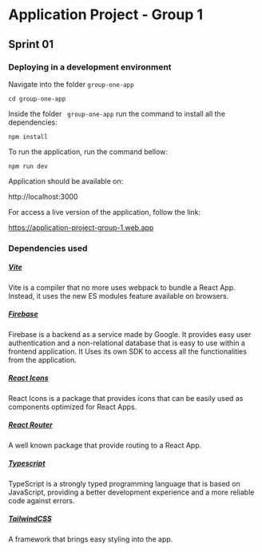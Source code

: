 # Application Project - Group 1

## Sprint 01

### Deploying in a development environment

Navigate into the folder `group-one-app`

```shell
cd group-one-app
```

Inside the folder ` group-one-app` run the command to install all the dependencies:

```shell
npm install
```

To run the application, run the command bellow:

```shell
npm run dev
```

Application should be available on:

http://localhost:3000

For access a live version of the application, follow the link: 

https://application-project-group-1.web.app

### Dependencies used

##### [Vite](https://vitejs.dev/)

Vite is a compiler that no more uses webpack to bundle a React App. Instead, it uses the new ES modules feature available on browsers.

##### [Firebase](https://firebase.google.com/)

Firebase is a backend as a service made by Google. It provides easy user authentication and a non-relational database that is easy to use within a frontend application. It Uses its own SDK to access all the functionalities from the application.

##### [React Icons](https://react-icons.github.io/react-icons/)

React Icons is a package that provides icons that can be easily used  as components optimized for React Apps.

##### [React Router](https://reactrouter.com/)

A well known package that provide routing to a React App.

##### [Typescript](https://www.typescriptlang.org/)

TypeScript is a strongly typed programming language that is based on JavaScript, providing a better development experience and a more reliable code against errors.

##### [TailwindCSS](https://tailwindcss.com/)

A framework that brings easy styling into the app. 
